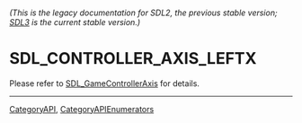 ###### (This is the legacy documentation for SDL2, the previous stable version; [SDL3](https://wiki.libsdl.org/SDL3/) is the current stable version.)
# SDL_CONTROLLER_AXIS_LEFTX

Please refer to [SDL_GameControllerAxis](SDL_GameControllerAxis) for details.

----
[CategoryAPI](CategoryAPI), [CategoryAPIEnumerators](CategoryAPIEnumerators)

